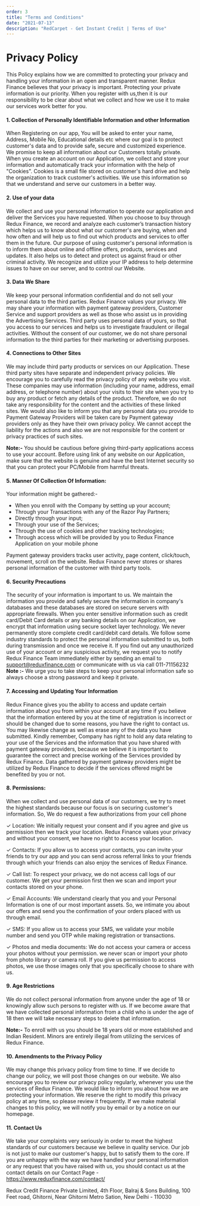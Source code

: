 ```yaml
---
order: 3
title: "Terms and Conditions"
date: "2021-07-13"
description: "RedCarpet - Get Instant Credit | Terms of Use"
---
```



# Privacy Policy

This Policy explains how we are committed to protecting your privacy and handling your information in an open and transparent manner. Redux Finance believes that your privacy is important. Protecting your private information is our priority. When you register with us,then it is our responsibility to be clear about what we collect and how we use it to make our services work better for you.

#### 1. Collection of Personally Identifiable Information and other Information

When Registering on our app, You will be asked to enter your name, Address, Mobile No, Educational details etc where our goal is to protect customer's data and to provide safe, secure and customized experience. We promise to keep all information about our Customers totally private. When you create an account on our Application, we collect and store your information and automatically track your information with the help of "Cookies". Cookies is a small file stored on customer's hard drive and help the organization to track customer's activities. We use this information so that we understand and serve our customers in a better way.

#### 2. Use of your data

We collect and use your personal information to operate our application and deliver the Services you have requested. When you choose to buy through Redux Finance, we record and analyze each customer’s transaction history which helps us to know about what our customer's are buying, when and how often and will help us to find out which products and services to offer them in the future. Our purpose of using customer's personal information is to inform them about online and offline offers, products, services and updates. It also helps us to detect and protect us against fraud or other criminal activity. We recognize and utilize your IP address to help determine issues to have on our server, and to control our Website.

#### 3. Data We Share

We keep your personal information confidential and do not sell your personal data to the third parties. Redux Finance values your privacy. We may share your information with payment gateway providers, Customer Service and support providers as well as those who assist us in providing the Advertising Services. Third party uses personal data of yours, so that you access to our services and helps us to investigate fraudulent or illegal activities. Without the consent of our customer, we do not share personal information to the third parties for their marketing or advertising purposes.

#### 4. Connections to Other Sites

We may include third party products or services on our Application. These third party sites have separate and independent privacy policies. We encourage you to carefully read the privacy policy of any website you visit. These companies may use information (including your name, address, email address, or telephone number) about your visits to their site when you try to buy any product or fetch any details of the product. Therefore, we do not take any responsibility for the content and the activities of these linked sites. We would also like to inform you that any personal data you provide to Payment Gateway Providers will be taken care by Payment gateway providers only as they have their own privacy policy. We cannot accept the liability for the actions and also we are not responsible for the content or privacy practices of such sites.

**Note:-**  You should be cautious before giving third-party applications access to use your account. Before using link of any website on our Application, make sure that the website is genuine and have the best Internet security so that you can protect your PC/Mobile from harmful threats.

#### 5. Manner Of Collection Of Information:

Your information might be gathered:-

-   When you enroll with the Company by setting up your account;
-   Through your Transactions with any of the Razor Pay Partners;
-   Directly through your input;
-   Through your use of the Services;
-   Through the use of cookies and other tracking technologies;
-   Through access which will be provided by you to Redux Finance Application on your mobile phone

Payment gateway providers tracks user activity, page content, click/touch, movement, scroll on the website. Redux Finance never stores or shares personal information of the customer with third party tools.

#### 6. Security Precautions

The security of your information is important to us. We maintain the information you provide and safely secure the information in company's databases and these databases are stored on secure servers with appropriate firewalls. When you enter sensitive information such as credit card/Debit Card details or any banking details on our Application, we encrypt that information using secure socket layer technology. We never permanently store complete credit card/debit card details. We follow some industry standards to protect the personal information submitted to us, both during transmission and once we receive it. If you find out any unauthorized use of your account or any suspicious activity, we request you to notify Redux Finance Team immediately either by sending an email to support@reduxfinance.com or communicate with us via call 011-71156232
**Note :-**  We urge you to take steps to keep your personal information safe so always choose a strong password and keep it private.

#### 7. Accessing and Updating Your Information

Redux Finance gives you the ability to access and update certain information about you from within your account at any time if you believe that the information entered by you at the time of registration is incorrect or should be changed due to some reasons, you have the right to contact us. You may likewise change as well as erase any of the data you have submitted. Kindly remember, Company has right to hold any data relating to your use of the Services and the information that you have shared with payment gateway providers, because we believe it is important to guarantee the correct and precise working of the Services provided by Redux Finance. Data gathered by payment gateway providers might be utilized by Redux Finance to decide if the services offered might be benefited by you or not.

#### 8. Permissions:

When we collect and use personal data of our customers, we try to meet the highest standards because our focus is on securing customer's information. So, We do request a few authorizations from your cell phone

✓ Location: We initially request your consent and if you agree and give us permission then we track your location. Redux Finance values your privacy and without your consent, we have no right to access your location.

✓ Contacts: If you allow us to access your contacts, you can invite your friends to try our app and you can send across referral links to your friends through which your friends can also enjoy the services of Redux Finance.

✓ Call list: To respect your privacy, we do not access call logs of our customer. We get your permission first then we scan and import your contacts stored on your phone.

✓ Email Accounts: We understand clearly that you and your Personal Information is one of our most important assets. So, we intimate you about our offers and send you the confirmation of your orders placed with us through email.

✓ SMS: If you allow us to access your SMS, we validate your mobile number and send you OTP while making registration or transactions.

✓ Photos and media documents: We do not access your camera or access your photos without your permission. we never scan or import your photo from photo library or camera roll. If you give us permission to access photos, we use those images only that you specifically choose to share with us.

#### 9. Age Restrictions

We do not collect personal information from anyone under the age of 18 or knowingly allow such persons to register with us. If we become aware that we have collected personal information from a child who is under the age of 18 then we will take necessary steps to delete that information.

**Note:-**  To enroll with us you should be 18 years old or more established and Indian Resident. Minors are entirely illegal from utilizing the services of Redux Finance.

#### 10. Amendments to the Privacy Policy

We may change this privacy policy from time to time. If we decide to change our policy, we will post those changes on our website. We also encourage you to review our privacy policy regularly, whenever you use the services of Redux Finance. We would like to inform you about how we are protecting your information. We reserve the right to modify this privacy policy at any time, so please review it frequently. If we make material changes to this policy, we will notify you by email or by a notice on our homepage.

#### 11. Contact Us

We take your complaints very seriously in order to meet the highest standards of our customers because we believe in quality service. Our job is not just to make our customer's happy, but to satisfy them to the core. If you are unhappy with the way we have handled your personal information or any request that you have raised with us, you should contact us at the contact details on our Contact Page -  https://www.reduxfinance.com/contact/

Redux Credit Finance Private Limited, 
4th Floor, Balraj & Sons Building, 
100 Feet road, Ghitorni, Near Ghitorni Metro Sation,
New Delhi - 110030
